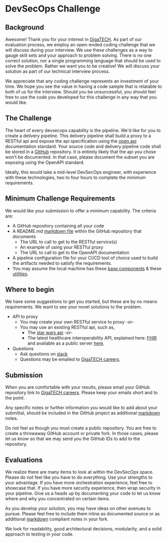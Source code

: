 # DevSecOps Challenge

## Background

Awesome! Thank you for your interest in [GigaTECH][gtweb]. As part of our evaluation process, we employ an open-ended coding challenge that we will discuss during your interview. We use these challenges as a way to gauge skill sets and your approach to problem solving. There is no one correct solution, nor a single programming language that should be used to solve the problem. Rather we want you to be creative! We will discuss your solution as part of our technical interview process.

We appreciate that any coding challenge represents an investment of your time. We hope you see the value in having a code sample that is relatable to both of us for the interview. Should you be unsuccessful, you should feel free to use the code you developed for this challenge in any way that you would like.

## The Challenge

The heart of every devsecops capability is the pipeline. We'd like for you to create a delivery pipeline. This delivery pipeline shall build a proxy to a RESTful api and expose the api specification using the [open api][openapi] documentation standard. Your source code and delivery pipeline code shall be stored in a [GitHub][github] repository. It is entirely likely that the api you chose won't be documented. In that case, please document the subset you are exposing using the OpenAPI standard.

Ideally, this would take a mid-level DevSecOps engineer, with experience with these technologies, two to four hours to complete the minimum requirements.

## Minimum Challenge Requirements

We would like your submission to offer a minimum capability. The criteria are:

- A GitHub repository containing all your code
- A README.md [markdown file][gfm] within the GitHub repository that documents
  - The URL to call to get to the RESTful service(s)
  - An example of using your RESTful proxy
  - The URL to call to get to the OpenAPI documentation
- A pipeline configuration file for your CI/CD tool of choice used to build the artifacts needed to satisfy the requirements.
- You may assume the local machine has these [base components][gtdevcomps] & these [utilities][gtdevutils].

## Where to begin

We have some suggestions to get you started, but these are by no means requirements. We want to see your novel solutions to the problem.

- API to proxy
  - You may create your own RESTful service to proxy -or-
  - You may use an existing RESTful api, such as,
    - The [star wars api][swapi] -or-
    - The latest healthcare interoperability API, explained here: [FHIR][fhir] and available as a public server [here][fhirservers].
- Questions
  - Ask questions on [slack][gtslack]
  - Questions may be emailed to [GigaTECH careers][gtcareersemail].

## Submission

When you are comfortable with your results, please email your GitHub repository link to [GigaTECH careers][gtcareersemail]. Please keep your emails short and to the point.

Any specific notes or further information you would like to add about your submittal, should be included in the GitHub project as additional [markdown][gfm] notes.

Do not feel as though you must create a public repository. You are free to create a throwaway GitHub account or private fork. In those cases, please let us know so that we may send you the GitHub IDs to add to the repository.

## Evaluations

We realize there are many items to look at within the DevSecOps space. Please do not feel like you have to do everything. Use your strengths to your advantage. If you have more orchestration experience, feel free to showcase that. If you have more security experience, then wrap security in your pipeline. Give us a heads up by documenting your code to let us know where and why you concentrated on certain items.

As you develop your solution, you may have ideas on other avenues to pursue. Please feel free to include them inline as documented source or as additional [markdown][gfm] compliant notes in your fork.

We look for readability, good architectural decisions, modularity, and a solid approach to testing in your code.

[gtweb]:https://gigatech.net
[openapi]:https://swagger.io/specification/
[github]:https://github.com/
[gfm]:https://github.github.com/gfm/
[swapi]:https://swapi.dev/
[fhir]:http://hl7.org/fhir/
[fhirservers]:http://hl7.org/fhir/implsupport-module.html#7.0.4.1
[gtdevutils]:https://github.com/GigaTech-net/dev#this-environment-includes-the-following-utilities
[gtdevcomps]:https://github.com/GigaTech-net/dev#base-development-environment
[gtcareersemail]:mailto:careers@gigatech.net?subject=DevSecOps%20Challenge
[gtslack]:https://gigatech-net.slack.com/app_redirect?channel=general
